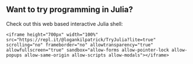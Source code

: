 ## Want to try programming in Julia? 

Check out this web based interactive Julia shell:

~~~
<iframe height="700px" width="100%" src="https://repl.it/@logankilpatrick/TryJulia?lite=true" scrolling="no" frameborder="no" allowtransparency="true" allowfullscreen="true" sandbox="allow-forms allow-pointer-lock allow-popups allow-same-origin allow-scripts allow-modals"></iframe>
~~~
